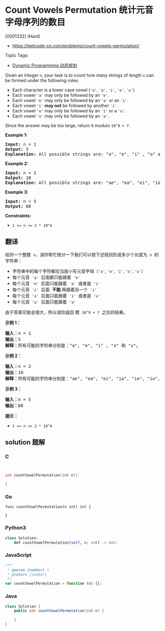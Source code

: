 # Count Vowels Permutation 统计元音字母序列的数目

[0001332] (Hard)

- https://leetcode-cn.com/problems/count-vowels-permutation/

Topic Tags:

- [Dynamic Programming 动态规划](https://leetcode-cn.com/tag/dynamic-programming/)

Given an integer `n`, your task is to count how many strings of length `n` can be formed under the following rules:

- Each character is a lower case vowel (`'a'`, `'e'`, `'i'`, `'o'`, `'u'`)
- Each vowel `'a'` may only be followed by an `'e'`.
- Each vowel `'e'` may only be followed by an `'a'` or an `'i'`.
- Each vowel `'i'` **may not** be followed by another `'i'`.
- Each vowel `'o'` may only be followed by an `'i'` or a `'u'`.
- Each vowel `'u'` may only be followed by an `'a'.`

Since the answer may be too large, return it modulo `10^9 + 7.`

**Example 1:**

<pre><strong>Input:</strong> n = 1
<strong>Output:</strong> 5
<strong>Explanation:</strong> All possible strings are: "a", "e", "i" , "o" and "u".
</pre>

**Example 2:**

<pre><strong>Input:</strong> n = 2
<strong>Output:</strong> 10
<strong>Explanation:</strong> All possible strings are: "ae", "ea", "ei", "ia", "ie", "io", "iu", "oi", "ou" and "ua".
</pre>

**Example 3:**

<pre><strong>Input:</strong> n = 5
<strong>Output:</strong> 68</pre>

**Constraints:**

- `1 <= n <= 2 * 10^4`

## 翻译

给你一个整数  `n`，请你帮忙统计一下我们可以按下述规则形成多少个长度为  `n`  的字符串：

- 字符串中的每个字符都应当是小写元音字母（`'a'`, `'e'`, `'i'`, `'o'`, `'u'`）
- 每个元音  `'a'`  后面都只能跟着  `'e'`
- 每个元音  `'e'`  后面只能跟着  `'a'`  或者是  `'i'`
- 每个元音  `'i'`  后面  **不能** 再跟着另一个  `'i'`
- 每个元音  `'o'`  后面只能跟着  `'i'`  或者是  `'u'`
- 每个元音  `'u'`  后面只能跟着  `'a'`

由于答案可能会很大，所以请你返回 模  `10^9 + 7`  之后的结果。

**示例 1：**

<pre><strong>输入：</strong>n = 1
<strong>输出：</strong>5
<strong>解释：</strong>所有可能的字符串分别是："a", "e", "i" , "o" 和 "u"。
</pre>

**示例 2：**

<pre><strong>输入：</strong>n = 2
<strong>输出：</strong>10
<strong>解释：</strong>所有可能的字符串分别是："ae", "ea", "ei", "ia", "ie", "io", "iu", "oi", "ou" 和 "ua"。
</pre>

**示例 3：**

<pre><strong>输入：</strong>n = 5
<strong>输出：</strong>68</pre>

**提示：**

- `1 <= n <= 2 * 10^4`

## solution 题解

### C

```c


int countVowelPermutation(int n){

}


```

### Go

```golang
func countVowelPermutation(n int) int {

}
```

### Python3

```python
class Solution:
    def countVowelPermutation(self, n: int) -> int:

```

### JavaScript

```javascript
/**
 * @param {number} n
 * @return {number}
 */
var countVowelPermutation = function (n) {};
```

### Java

```java
class Solution {
    public int countVowelPermutation(int n) {

    }
}
```
